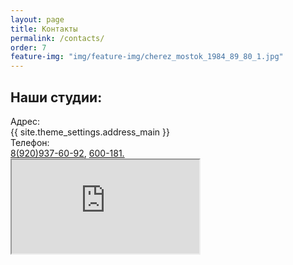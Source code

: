 ```yaml
---
layout: page
title: Контакты
permalink: /contacts/
order: 7
feature-img: "img/feature-img/cherez_mostok_1984_89_80_1.jpg"
---
```

<h2>Наши студии:</h2>
<div class="contacts">
	<div class="contacts__item-wrap -block">
		<div class="contacts__item">
			<div class="contacts__content">
				<div class="contacts__content-item">
					<div class="contacts__name">
						Адрес:
					</div>
					<div class="contacts__value">
						{{ site.theme_settings.address_main }}
					</div>
				</div>
				<div class="contacts__content-item">
					<div class="contacts__name">
						Телефон:
					</div>
					<div class="contacts__value">
						<a href="tel:+79209376092">8(920)937-60-92</a>, 
						<a href="tel:+74922600181">600-181.</a>
					</div>
				</div>
			</div>
			<div class="contacts__map">
				<iframe src="https://yandex.ru/map-widget/v1/?um=constructor%3A22135a06f2704dc2a15413808dce2571627579e565a83dd0d6245888e4f9522b&amp;lang=ru_RU&amp;scroll=true&amp;source=constructor"></iframe>
			</div>
		</div>
	</div>
	<!-- <div class="contacts__item-wrap -block">
		<div class="contacts__item">
			<div class="contacts__content">
				<div class="contacts__content-item">
					<div class="contacts__name">
						Адрес:
					</div>
					<div class="contacts__value">
						{{ site.theme_settings.address_branch }}
					</div>
				</div>
				<div class="contacts__content-item">
					<div class="contacts__name">
						Телефон:
					</div>
					<div class="contacts__value">
						<a href="tel:+79209376092">8(920)937-60-92</a>, 
						<a href="tel:+74922600181">600-181.</a>
					</div>
				</div>
			</div>
			<div class="contacts__map">
				<iframe src="https://yandex.ru/map-widget/v1/?um=constructor%3A22ff6bb525381f87abcc5196fe4b3f83da669c7242074d26acf4c7ff30d95568&amp;source=constructor"></iframe>
			</div>
		</div>
	</div> -->
</div>

